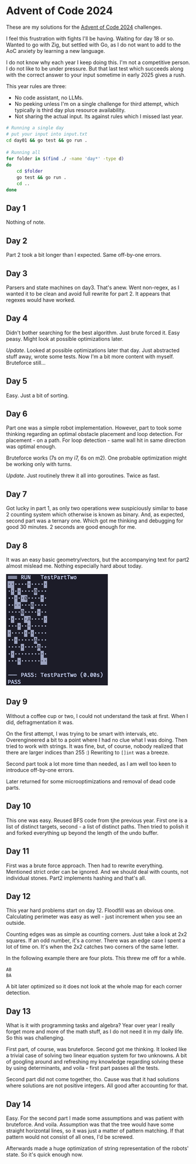 # Advent of Code 2024

These are my solutions for the [Advent of Code 2024](https://adventofcode.com/2024) challenges.

I feel this frustration with fights I'll be having. Waiting for day 18 or so. Wanted to go with Zig, but settled with Go, as I do not want to add to the AoC anxiety by learning a new language.

I do not know why each year I keep doing this. I'm not a competitive person. I do not like to be under pressure. But that last test which succeeds along with the correct answer to your input sometime in early 2025 gives a rush.

This year rules are three:

- No code assistant, no LLMs.
- No peeking unless I'm on a single challenge for third attempt, which typically is third day plus resource availability.
- Not sharing the actual input. Its against rules which I missed last year.

```bash
# Running a single day
# put your input into input.txt
cd day01 && go test && go run .

# Running all
for folder in $(find ./ -name 'day*' -type d)
do
    cd $folder
    go test && go run .
    cd ..
done
```

## Day 1

Nothing of note.

## Day 2

Part 2 took a bit longer than I expected. Same off-by-one errors.

## Day 3

Parsers and state machines on day3. That's anew. Went non-regex, as I wanted it to be clean and avoid full rewrite for part 2. It appears that regexes would have worked.

## Day 4

Didn't bother searching for the best algorithm. Just brute forced it. Easy peasy. Might look at possible optimizations later.

_Update_. Looked at possible optimizations later that day. Just abstracted stuff away, wrote some tests. Now I'm a bit more content with myself. Bruteforce still...

## Day 5

Easy. Just a bit of sorting.

## Day 6

Part one was a simple robot implementation. However, part to took some thinking regarding an optimal obstacle placement and loop detection. For placement - on a path. For loop detection - same wall hit in same direction was optimal enough.

Bruteforce works (7s on my i7, 6s on m2). One probable optimization might be working only with turns.

_Update_. Just routinely threw it all into goroutines. Twice as fast.

## Day 7

Got lucky in part 1, as only two operations wew suspiciously similar to base 2 counting system which otherwise is known as binary. And, as expected, second part was a ternary one. Which got me thinking and debugging for good 30 minutes. 2 seconds are good enough for me.

## Day 8

It was an easy basic geometry/vectors, but the accompanying text for part2 almost mislead me. Nothing especially hard about today.

![Testcase visualization](https://raw.githubusercontent.com/laacz/advent-of-code/main/2024/day08/tests.png?raw=true)

## Day 9

Without a coffee cup or two, I could not understand the task at first. When I did, defragmentation it was.

On the first attempt, I was trying to be smart with intervals, etc. Overengineered a bit to a point where I had no clue what I was doing. Then tried to work with strings. It was fine, but, of course, nobody realized that there are larger indices than 255 :) Rewriting to `[]int` was a breeze.

Second part took a lot more time than needed, as I am well too keen to introduce off-by-one errors.

Later returned for some microoptimizations and removal of dead code parts.

## Day 10

This one was easy. Reused BFS code from tjhe previous year. First one is a list of distinct targets, second - a list of distinct paths. Then tried to polish it and forked everything up beyond the length of the undo buffer.

## Day 11

First was a brute force approach. Then had to rewrite everything. Mentioned strict order can be ignored. And we should deal with counts, not individual stones. Part2 implements hashing and that's all.

## Day 12

This year hard problems start on day 12. Floodfill was an obvious one. Calculating perimeter was easy as well - just increment when you see an outside.

Counting edges was as simple as counting corners. Just take a look at 2x2 squares. If an odd number, it's a corner. There was an edge case I spent a lot of time on. It's when the 2x2 catches two corners of the same letter.

In the following example there are four plots. This threw me off for a while.

```
AB
BA
```

A bit later optimized so it does not look at the whole map for each corner detection.

## Day 13

What is it with programming tasks and algebra? Year over year I really forget more and more of the math stuff, as I do not need it in my daily life. So this was challenging.

First part, of course, was bruteforce. Second got me thinking. It looked like a trivial case of solving two linear equation system for two unknowns. A bit of googling around and refreshing my knowledge regarding solving these by using determinants, and voila - first part passes all the tests.

Second part did not come together, tho. Cause was that it had solutions where solutions are not positive integers. All good after accounting for that.

## Day 14

Easy. For the second part I made some assumptions and was patient with bruteforce. And voila. Assumption was that the tree would have some straight horizontal lines, so it was just a matter of pattern matching. If that pattern would not consist of all ones, I'd be screwed.

Afterwards made a huge optimization of string representation of the robots' state. So it's quick enough now.
